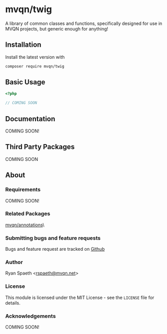 # mvqn/twig
A library of common classes and functions, specifically designed for use in MVQN projects, but generic enough for anything!

## Installation
Install the latest version with
```bash
composer require mvqn/twig
```

## Basic Usage
```php
<?php

// COMING SOON
```

## Documentation

COMING SOON!

## Third Party Packages
COMING SOON

## About

### Requirements
COMING SOON!

### Related Packages
[mvqn/annotations](https://github.com/mvqn/twig)\


### Submitting bugs and feature requests
Bugs and feature request are tracked on [Github](https://github.com/mvqn/twig/issues)

### Author
Ryan Spaeth <[rspaeth@mvqn.net](mailto:rspaeth@mvqn.net)>

### License
This module is licensed under the MIT License - see the `LICENSE` file for details.

### Acknowledgements
COMING SOON!
